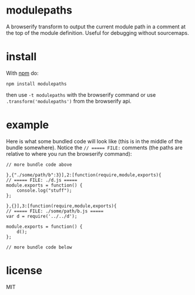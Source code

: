 # modulepaths

A browserify transform to output the current module path in a comment at the top of the module definition. Useful for debugging without sourcemaps.

# install

With [npm](https://npmjs.org) do:

```
npm install modulepaths
```

then use `-t modulepaths` with the browserify command or use `.transform('modulepaths')` from
the browserify api.

# example

Here is what some bundled code will look like (this is in the middle of the bundle somewhere). Notice the `// ===== FILE:` comments (the paths are relative to where you run the browserify command):

```
// more bundle code above

},{"./some/path/b":3}],2:[function(require,module,exports){
// ===== FILE: ./d.js =====
module.exports = function() {
    console.log("stuff");
};

},{}],3:[function(require,module,exports){
// ===== FILE: ./some/path/b.js =====
var d = require('../../d');

module.exports = function() {
    d();
};

// more bundle code below
```

# license

MIT
